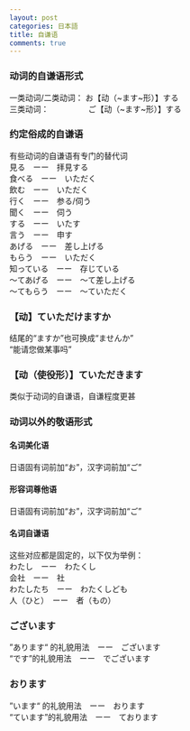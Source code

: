 ```yaml
---
layout: post
categories: 日本語
title: 自谦语
comments: true
---
```


### 动词的自谦语形式
一类动词/二类动词： お【动（~ます~形）】する  
三类动词：　　　　　ご【动（~ます~形）】する  

### 约定俗成的自谦语
有些动词的自谦语有专门的替代词  
見る　ーー　拝見する  
食べる　ーー　いただく  
飲む　ーー　いただく  
行く　ーー　参る/伺う  
聞く　ーー　伺う  
する　ーー　いたす  
言う　ーー　申す  
あげる　ーー　差し上げる  
もらう　ーー　いただく  
知っている　ーー　存じている  
～てあげる　ーー　～て差し上げる  
～てもらう　ーー　～ていただく  

### 【动】ていただけますか
结尾的“ますか”也可换成“ませんか”  
“能请您做某事吗”  

### 【动（使役形）】ていただきます
类似于动词的自谦语，自谦程度更甚  

### 动词以外的敬语形式

#### 名词美化语
日语固有词前加“お”，汉字词前加“ご”  

#### 形容词尊他语
日语固有词前加“お”，汉字词前加“ご”  

#### 名词自谦语
这些对应都是固定的，以下仅为举例：  
わたし　ーー　わたくし  
会社　ーー　社  
わたしたち　ーー　わたくしども  
人（ひと）　ーー　者（もの）  

### ございます
”あります“ 的礼貌用法　ーー　ございます  
“です”的礼貌用法　ーー　でございます  

### おります
”います“ 的礼貌用法　ーー　おります  
“ています”的礼貌用法　ーー　ております  
